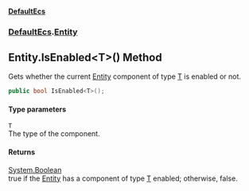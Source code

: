 #### [DefaultEcs](index.md 'index')
### [DefaultEcs](index.md#DefaultEcs 'DefaultEcs').[Entity](Entity.md 'DefaultEcs.Entity')
## Entity.IsEnabled&lt;T&gt;() Method
Gets whether the current [Entity](Entity.md 'DefaultEcs.Entity') component of type [T](Entity_IsEnabled_T_().md#DefaultEcs_Entity_IsEnabled_T_()_T 'DefaultEcs.Entity.IsEnabled&lt;T&gt;().T') is enabled or not.  
```csharp
public bool IsEnabled<T>();
```
#### Type parameters
<a name='DefaultEcs_Entity_IsEnabled_T_()_T'></a>
`T`  
The type of the component.
  
#### Returns
[System.Boolean](https://docs.microsoft.com/en-us/dotnet/api/System.Boolean 'System.Boolean')  
true if the [Entity](Entity.md 'DefaultEcs.Entity') has a component of type [T](Entity_IsEnabled_T_().md#DefaultEcs_Entity_IsEnabled_T_()_T 'DefaultEcs.Entity.IsEnabled&lt;T&gt;().T') enabled; otherwise, false.
